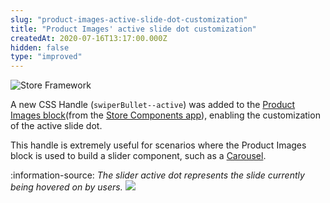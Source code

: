 ```yaml
---
slug: "product-images-active-slide-dot-customization"
title: "Product Images' active slide dot customization"
createdAt: 2020-07-16T13:17:00.000Z
hidden: false
type: "improved"
---
```


![Store Framework](https://raw.githubusercontent.com/vtexdocs/dev-portal-content/main/images/product-images-active-slide-dot-customization-0.png)

A new CSS Handle (`swiperBullet--active`) was added to the [Product Images block](https://vtex.io/docs/components/all/vtex.store-components/productimages)(from the [Store Components app](https://vtex.io/docs/components/all/vtex.store-components/)), enabling the customization of the active slide dot.

This handle is extremely useful for scenarios where the Product Images block is used to build a slider component, such as a [Carousel](https://vtex.io/docs/recipes/templates/building-a-carousel-using-slider-layout).

:information-source: *The slider active dot represents the slide currently being hovered on by users.*
![](https://raw.githubusercontent.com/vtexdocs/dev-portal-content/main/images/product-images-active-slide-dot-customization-1.png)
